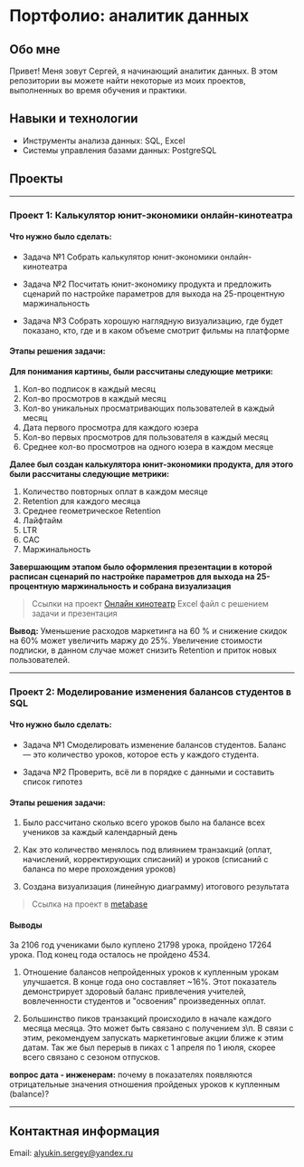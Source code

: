 # Портфолио: аналитик данных

## Обо мне
Привет! Меня зовут Сергей, я начинающий аналитик данных. В этом репозитории вы можете найти некоторые из моих проектов, выполненных во время обучения и практики.

## Навыки и технологии

<ul>
  <li>Инструменты анализа данных: SQL, Excel</li>
<li>Системы управления базами данных: PostgreSQL</li>
</ul>

## Проекты

***
### Проект 1: Калькулятор юнит-экономики онлайн-кинотеатра

#### Что нужно было сделать:

* Задача №1 Собрать калькулятор юнит-экономики онлайн-кинотеатра

* Задача №2 Посчитать юнит-экономику продукта и предложить сценарий по настройке параметров для выхода на 25-процентную маржинальность

* Задача №3 Собрать хорошую наглядную визуализацию, где будет показано, кто, где и в каком объеме смотрит фильмы на платформе

#### Этапы решения задачи:

**Для понимания картины, были рассчитаны следующие метрики:**

1. Кол-во подписок в каждый месяц       
2. Кол-во просмотров в каждый месяц  
3. Кол-во уникальных просматривающих пользователей в каждый месяц
4. Дата первого просмотра для каждого юзера
5. Кол-во первых просмотров для пользователя в каждый месяц
6. Среднее кол-во просмотров на одного юзера в каждом месяце

**Далее был создан калькулятора юнит-экономики продукта, для этого были рассчитаны следующие метрики:**

1. Количество повторных оплат в каждом месяце
2. Retention для каждого месяца
3. Среднее геометрическое Retention    
4. Лайфтайм       
5. LTR 
6. CAC    
7. Маржинальность

**Завершающим этапом было оформления презентации в которой расписан сценарий по настройке параметров для выхода на 25-процентную маржинальность и собрана визуализация**

>Ссылки на проект [Онлайн кинотеатр](https://drive.google.com/drive/folders/1pTzBX7qENWKAdpnZbEgij-qkVan9NvGW?usp=sharing) Excel файл с решением задачи и презентация

**Вывод:**
Уменьшение расходов маркетинга на 60 % и снижение скидок на 60% может увеличить маржу до 25%. Увеличение стоимости подписки, в данном случае может снизить Retention и приток новых пользователей.

***
### Проект 2: Моделирование изменения балансов студентов в SQL

#### Что нужно было сделать:

* Задача №1 Смоделировать изменение балансов студентов. Баланс — это количество уроков, которое есть у каждого студента. 

* Задача №2 Проверить, всё ли в порядке с данными и составить список гипотез

#### Этапы решения задачи:


1. Было рассчитано сколько всего уроков было на балансе всех учеников за каждый календарный день

2. Как это количество менялось под влиянием транзакций (оплат, начислений, корректирующих списаний) и уроков (списаний с баланса по мере прохождения уроков)

3. Создана визуализация (линейную диаграмму) итогового результата


>Ссылка на проект в [metabase](https://metabase.sky.pro/question/62322)

#### Выводы
За 2106 год учениками было куплено 21798 урока, пройдено 17264 урока. Под конец года осталось не пройдено 4534. 

1. Отношение балансов непройденных уроков к купленным урокам улучшается. В конце года оно составляет ~16%.
Этот показатель демонстрирует здоровый баланс привлечения учителей, вовлеченности студентов и "освоения" произведенных оплат.

2. Большинство пиков транзакций происходило в начале каждого месяца месяца. Это может быть связано с получением з\п. 
В связи с этим, рекомендуем запускать маркетинговые акции ближе к этим датам. Так же был перерыв в пиках с 1 апреля по 1 июля, скорее всего связано с сезоном отпусков.

**вопрос дата - инженерам:**   почему в показателях появляются отрицательные значения отношения пройденых уроков к купленным (balance)?

***
## Контактная информация
Email: alyukin.sergey@yandex.ru
